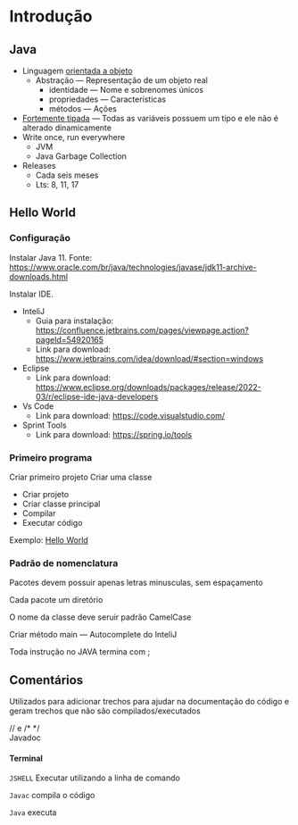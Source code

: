 # Introdução

## Java

* Linguagem [orientada a objeto](https://www.devmedia.com.br/os-4-pilares-da-programacao-orientada-a-objetos/9264)
    * Abstração — Representação de um objeto real
        * identidade — Nome e sobrenomes únicos
        * propriedades — Características
        * métodos — Ações
* [Fortemente tipada](https://pt.wikipedia.org/wiki/Linguagem_tipada) — Todas as variáveis possuem um tipo e ele não é
  alterado dinamicamente
* Write once, run everywhere
    * JVM
    * Java Garbage Collection
* Releases
    * Cada seis meses
    * Lts: 8, 11, 17

## Hello World

### Configuração

Instalar Java 11. Fonte: https://www.oracle.com/br/java/technologies/javase/jdk11-archive-downloads.html

Instalar IDE.

* InteliJ
    * Guia para instalação: https://confluence.jetbrains.com/pages/viewpage.action?pageId=54920165
    * Link para download: https://www.jetbrains.com/idea/download/#section=windows
* Eclipse
    * Link para download: https://www.eclipse.org/downloads/packages/release/2022-03/r/eclipse-ide-java-developers
* Vs Code
    * Link para download: https://code.visualstudio.com/
* Sprint Tools
  * Link para download: https://spring.io/tools

### Primeiro programa

Criar primeiro projeto Criar uma classe

* Criar projeto
* Criar classe principal
* Compilar
* Executar código

Exemplo: [Hello World](/src/br/com/letscode/introducao/base/HelloWorld.java)

### Padrão de nomenclatura

Pacotes devem possuir apenas letras minusculas, sem espaçamento

Cada pacote um diretório

O nome da classe deve seruir padrão CamelCase

Criar método main — Autocomplete do InteliJ

Toda instrução no JAVA termina com ;

## Comentários

Utilizados para adicionar trechos para ajudar na documentação do código e geram trechos que não são
compilados/executados

// e /* */ <BR>
Javadoc <BR>

#### Terminal

`JSHELL` Executar utilizando a linha de comando

`Javac` compila o código

`Java` executa
